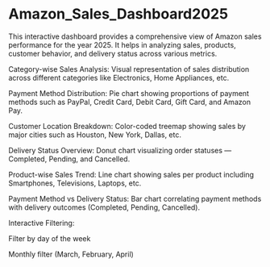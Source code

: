 # Amazon_Sales_Dashboard2025

This interactive dashboard provides a comprehensive view of Amazon sales performance for the year 2025. It helps in analyzing sales, products, customer behavior, and delivery status across various metrics.

Category-wise Sales Analysis:
Visual representation of sales distribution across different categories like Electronics, Home Appliances, etc.

Payment Method Distribution:
Pie chart showing proportions of payment methods such as PayPal, Credit Card, Debit Card, Gift Card, and Amazon Pay.

Customer Location Breakdown:
Color-coded treemap showing sales by major cities such as Houston, New York, Dallas, etc.

Delivery Status Overview:
Donut chart visualizing order statuses — Completed, Pending, and Cancelled.

Product-wise Sales Trend:
Line chart showing sales per product including Smartphones, Televisions, Laptops, etc.

Payment Method vs Delivery Status:
Bar chart correlating payment methods with delivery outcomes (Completed, Pending, Cancelled).

Interactive Filtering:

Filter by day of the week

Monthly filter (March, February, April)

